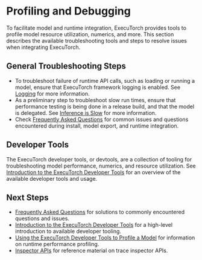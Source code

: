 # Profiling and Debugging

To facilitate model and runtime integration, ExecuTorch provides tools to profile model resource utilization, numerics, and more. This section describes the available troubleshooting tools and steps to resolve issues when integrating ExecuTorch.

## General Troubleshooting Steps

- To troubleshoot failure of runtime API calls, such as loading or running a model, ensure that ExecuTorch framework logging is enabled. See [Logging](using-executorch-runtime-integration.md#logging) for more information.
- As a preliminary step to troubleshoot slow run times, ensure that performance testing is being done in a release build, and that the model is delegated. See [Inference is Slow](using-executorch-faqs.md#inference-is-slow--performance-troubleshooting) for more information.
- Check [Frequently Asked Questions](using-executorch-faqs.md) for common issues and questions encountered during install, model export, and runtime integration.

## Developer Tools

The ExecuTorch developer tools, or devtools, are a collection of tooling for troubleshooting model performance, numerics, and resource utilization. See [Introduction to the ExecuTorch Developer Tools](devtools-overview.md) for an overview of the available developer tools and usage.

## Next Steps

- [Frequently Asked Questions](using-executorch-faqs.md) for solutions to commonly encountered questions and issues.
- [Introduction to the ExecuTorch Developer Tools](runtime-profiling.md) for a high-level introduction to available developer tooling.
- [Using the ExecuTorch Developer Tools to Profile a Model](tutorials/devtools-integration-tutorial) <!-- @lint-ignore --> for information on runtime performance profiling.
- [Inspector APIs](runtime-profiling.md) for reference material on trace inspector APIs.
